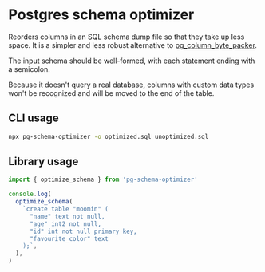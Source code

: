 # Postgres schema optimizer

Reorders columns in an SQL schema dump file so that they take up less space. It is a simpler and less robust alternative to [pg_column_byte_packer](https://github.com/braintree/pg_column_byte_packer).

The input schema should be well-formed, with each statement ending with a semicolon.

Because it doesn't query a real database, columns with custom data types won't be recognized and will be moved to the end of the table.

## CLI usage

```bash
npx pg-schema-optimizer -o optimized.sql unoptimized.sql
```

## Library usage

```js
import { optimize_schema } from 'pg-schema-optimizer'

console.log(
  optimize_schema(
    `create table "moomin" (
      "name" text not null,
      "age" int2 not null,
      "id" int not null primary key,
      "favourite_color" text
    );`,
  ),
)
```
